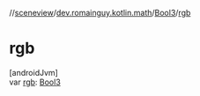 //[sceneview](../../../index.md)/[dev.romainguy.kotlin.math](../index.md)/[Bool3](index.md)/[rgb](rgb.md)

# rgb

[androidJvm]\
var [rgb](rgb.md): [Bool3](index.md)
